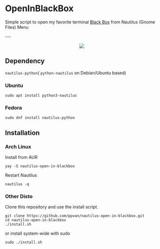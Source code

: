 # OpenInBlackBox

<p>Simple script to open my favorite terminal <a href="https://gitlab.gnome.org/raggesilver/blackbox">Black Box</a> from Nautilus (Gnome Files) Menu</p>
---
<p align="center">
  <img src="https://raw.githubusercontent.com/phucnoob/OpenInBlackBox/main/preview.png" />
</p>


## Dependency
`nautilus-python`( `python-nautilus` on Debian/Ubuntu based)
### Ubuntu
```
sudo apt install python3-nautilus
```
### Fedora
```
sudo dnf install nautilus-python
```

## Installation

### Arch Linux
Install from AUR
```
yay -S nautilus-open-in-blackbox
```
Restart Nautilus
```
nautilus -q
```

### Other Disto

Clone this repository and use the install script.
```
git clone https://github.com/ppvan/nautilus-open-in-blackbox.git
cd nautilus-open-in-blackbox
./install.sh
```
or install system-wide with sudo
```
sudo ./install.sh
```
